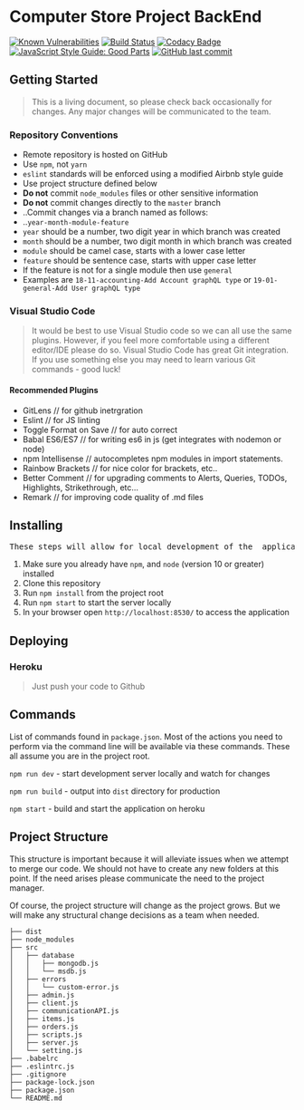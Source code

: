# Computer Store Project BackEnd

 <!--I m using this cause Synk Co. doesn't provide for private repo's But it's true in our repo 😉-->

[![Known Vulnerabilities](https://snyk.io/test/github/ahmadyassinkhoja/computer-store-backend/badge.svg?targetFile=package.json)](https://snyk.io/test/github/ahmadyassinkhoja/computer-store-backend?targetFile=package.json)
[![Build Status](https://travis-ci.com/ahmadyassinkhoja/computer-store-backend.svg?branch=master)](https://travis-ci.com/ahmadyassinkhoja/computer-store-backend.svg?branch=master)
[![Codacy Badge](https://api.codacy.com/project/badge/Grade/1409690a371c4279b814d3173d04919d)](https://www.codacy.com?utm_source=github.com&utm_medium=referral&utm_content=ahmadyassinkhoja/supermarket-back-end-&utm_campaign=Badge_Grade)
[![JavaScript Style Guide: Good Parts](https://img.shields.io/badge/code%20style-goodparts-brightgreen.svg?style=flat)](https://github.com/dwyl/goodparts "JavaScript The Good Parts")
[![GitHub last commit](https://img.shields.io/github/last-commit/google/skia.svg?style=flat)](<>)

## Getting Started

> This is a living document, so please check back occasionally for changes. Any major changes will be communicated to the team.

### Repository Conventions

-   Remote repository is hosted on GitHub
-   Use `npm`, not `yarn`
-   `eslint` standards will be enforced using a modified Airbnb style guide
-   Use project structure defined below
-   **Do not** commit `node_modules` files or other sensitive information
-   **Do not** commit changes directly to the `master` branch
-   ..Commit changes via a branch named as follows:
-   ..`year-month-module-feature`
-   `year` should be a number, two digit year in which branch was created
-   `month` should be a number, two digit month in which branch was created
-   `module` should be camel case, starts with a lower case letter
-   `feature` should be sentence case, starts with upper case letter
-   If the feature is not for a single module then use `general`
-   Examples are `18-11-accounting-Add Account graphQL type` or `19-01-general-Add User graphQL type`

### Visual Studio Code

> It would be best to use Visual Studio code so we can all use the same plugins. However, if you feel more comfortable using a different editor/IDE please do so.
> Visual Studio Code has great Git integration. If you use something else you may need to learn various Git commands - good luck!

#### Recommended Plugins

-   GitLens // for github inetrgration
-   Eslint // for JS linting
-   Toggle Format on Save // for auto correct
-   Babal ES6/ES7 // for writing es6 in js (get integrates with nodemon or node)
-   npm Intellisense // autocompletes npm modules in import statements.
-   Rainbow Brackets // for nice color for brackets, etc..
-   Better Comment // for upgrading comments to Alerts, Queries, TODOs, Highlights, Strikethrough, etc...
-   Remark // for improving code quality of .md files

## Installing

<pre>
These steps will allow for local development of the _application_ on your machine.
</pre>

1.  Make sure you already have `npm`, and `node` (version 10 or greater) installed
2.  Clone this repository
3.  Run `npm install` from the project root
4.  Run `npm start` to start the server locally
5.  In your browser open `http://localhost:8530/` to access the application

## Deploying

### Heroku

> Just push your code to Github

## Commands

List of commands found in `package.json`. Most of the actions you need to perform via the command line will be available via these commands. These all assume you are in the project root.

`npm run dev` - start development server locally and watch for changes

`npm run build` - output into `dist` directory for production

`npm start` - build and start the application on heroku

## Project Structure

This structure is important because it will alleviate issues when we attempt to merge our code. We should not have to create any new folders at this point. If the need arises please communicate the need to the project manager.

Of course, the project structure will change as the project grows. But we will make any structural change decisions as a team when needed.

    ├── dist
    ├── node_modules
    ├── src
    │   ├── database
    │   │   ├── mongodb.js
    │   │   └── msdb.js
    │   ├── errors
    │   │   └── custom-error.js
    │   ├── admin.js
    │   ├── client.js
    │   ├── communicationAPI.js
    │   ├── items.js
    │   ├── orders.js
    │   ├── scripts.js
    │   ├── server.js
    │   └── setting.js
    ├── .babelrc
    ├── .eslintrc.js
    ├── .gitignore
    ├── package-lock.json
    ├── package.json
    └── README.md

